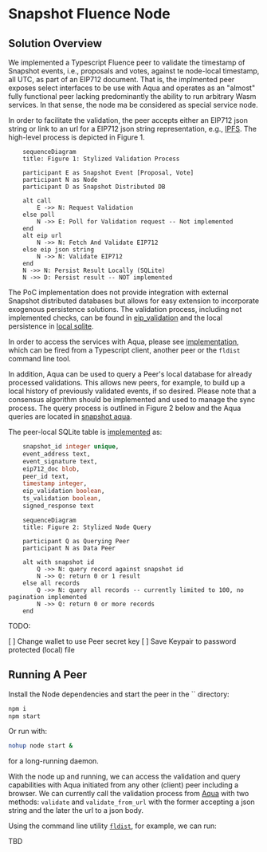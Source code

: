 # Snapshot Fluence Node

## Solution Overview

We implemented a Typescript Fluence peer to validate the timestamp of Snapshot events, i.e., proposals and votes, against te node-local timestamp, all UTC, as part of an EIP712 document. That is, the implmented peer exposes select interfaces to be use with Aqua and operates as an "almost" fully functional peer lacking predominantly the ability to run arbitrary Wasm services. In that sense, the node ma be considered as special service node.

In order to facilitate the validation, the peer accepts either an EIP712 json string or link to an url for a EIP712 json string representation, e.g., [IPFS](https://ipfs.fleek.co/ipfs/QmWGzSQFm57ohEq2ATw4UNHWmYU2HkMjtedcNLodYywpmS). The high-level process is depicted in Figure 1.

```mermaid
    sequenceDiagram
    title: Figure 1: Stylized Validation Process

    participant E as Snapshot Event [Proposal, Vote]    
    participant N as Node
    participant D as Snapshot Distributed DB

    alt call
        E ->> N: Request Validation
    else poll
        N ->> E: Poll for Validation request -- Not implemented
    end
    alt eip url
        N ->> N: Fetch And Validate EIP712
    else eip json string
        N ->> N: Validate EIP712
    end
    N ->> N: Persist Result Locally (SQLite)
    N ->> D: Persist result -- NOT implemented
```

The PoC implementation does not provide integration with external Snapshot distributed databases but allows for easy extension to incorporate exogenous persistence solutions. The validation process, including not implemented checks, can be found in [eip_validation](./src/eip_processor.ts) and the local persistence in [local sqlite](./src/local_db.ts).

In order to access the services with Aqua, please see [implementation](./aqua/snapshot.aqua), which can be fired from a Typescript client, another peer or the `fldist` command line tool. 

In addition, Aqua can be used to query a Peer's local database for already processed validations. This allows new peers, for example, to build up a local history of previously validated events, if so desired. Please note that a consensus algorithm should be implemented and used to manage the sync process. The query process is outlined in Figure 2 below and the Aqua queries are located in [snapshot aqua](./aqua/snapshot.aqua).

The peer-local SQLite table is [implemented](./src/local_db.ts) as:

```sql
    snapshot_id integer unique,
    event_address text,
    event_signature text,
    eip712_doc blob,
    peer_id text,
    timestamp integer,
    eip_validation boolean,
    ts_validation boolean,
    signed_response text
```


```mermaid
    sequenceDiagram
    title: Figure 2: Stylized Node Query

    participant Q as Querying Peer
    participant N as Data Peer

    alt with snapshot id
        Q ->> N: query record against snapshot id
        N ->> Q: return 0 or 1 result
    else all records
        Q ->> N: query all records -- currently limited to 100, no pagination implemented
        N ->> Q: return 0 or more records
    end
```

TODO:

[ ] Change wallet to use Peer secret key
[ ] Save Keypair to password protected (local) file


## Running A Peer

Install the Node dependencies and start the peer in the `` directory:

```bash
npm i
npm start
```

Or run with:

```bash
nohup node start &
```

for a long-running daemon.

With the node up and running, we can access the validation and query capabilities with Aqua initiated from any other (client) peer including a browser. We can currently call the validation process from [Aqua](./aqua/snapshot.aqua) with two methods: `validate` and `validate_from_url` with the former accepting a json string and the later the url to a json body.

Using the command line utility [`fldist`]("https://doc.fluence.dev/docs/knowledge_tools"), for example, we can run:

TBD
